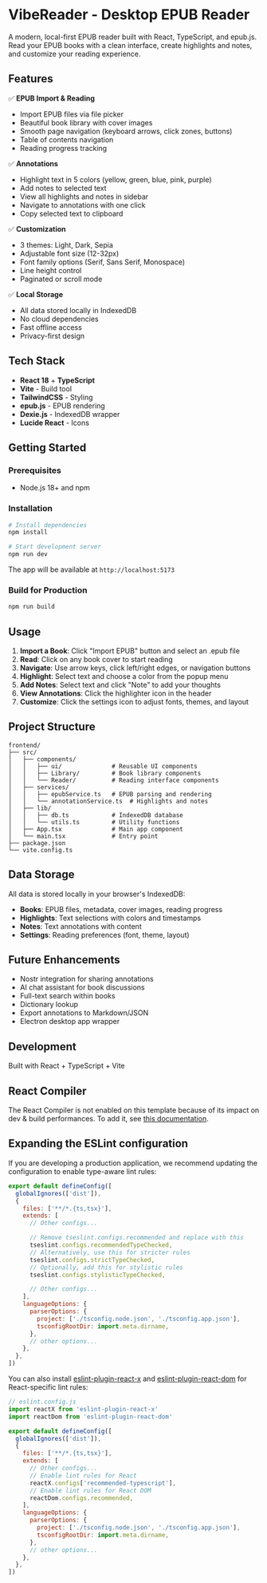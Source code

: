 # VibeReader - Desktop EPUB Reader

A modern, local-first EPUB reader built with React, TypeScript, and epub.js. Read your EPUB books with a clean interface, create highlights and notes, and customize your reading experience.

## Features

✅ **EPUB Import & Reading**
- Import EPUB files via file picker
- Beautiful book library with cover images
- Smooth page navigation (keyboard arrows, click zones, buttons)
- Table of contents navigation
- Reading progress tracking

✅ **Annotations**
- Highlight text in 5 colors (yellow, green, blue, pink, purple)
- Add notes to selected text
- View all highlights and notes in sidebar
- Navigate to annotations with one click
- Copy selected text to clipboard

✅ **Customization**
- 3 themes: Light, Dark, Sepia
- Adjustable font size (12-32px)
- Font family options (Serif, Sans Serif, Monospace)
- Line height control
- Paginated or scroll mode

✅ **Local Storage**
- All data stored locally in IndexedDB
- No cloud dependencies
- Fast offline access
- Privacy-first design

## Tech Stack

- **React 18** + **TypeScript**
- **Vite** - Build tool
- **TailwindCSS** - Styling
- **epub.js** - EPUB rendering
- **Dexie.js** - IndexedDB wrapper
- **Lucide React** - Icons

## Getting Started

### Prerequisites

- Node.js 18+ and npm

### Installation

```bash
# Install dependencies
npm install

# Start development server
npm run dev
```

The app will be available at `http://localhost:5173`

### Build for Production

```bash
npm run build
```

## Usage

1. **Import a Book**: Click "Import EPUB" button and select an .epub file
2. **Read**: Click on any book cover to start reading
3. **Navigate**: Use arrow keys, click left/right edges, or navigation buttons
4. **Highlight**: Select text and choose a color from the popup menu
5. **Add Notes**: Select text and click "Note" to add your thoughts
6. **View Annotations**: Click the highlighter icon in the header
7. **Customize**: Click the settings icon to adjust fonts, themes, and layout

## Project Structure

```
frontend/
├── src/
│   ├── components/
│   │   ├── ui/              # Reusable UI components
│   │   ├── Library/         # Book library components
│   │   └── Reader/          # Reading interface components
│   ├── services/
│   │   ├── epubService.ts   # EPUB parsing and rendering
│   │   └── annotationService.ts  # Highlights and notes
│   ├── lib/
│   │   ├── db.ts            # IndexedDB database
│   │   └── utils.ts         # Utility functions
│   ├── App.tsx              # Main app component
│   └── main.tsx             # Entry point
├── package.json
└── vite.config.ts
```

## Data Storage

All data is stored locally in your browser's IndexedDB:

- **Books**: EPUB files, metadata, cover images, reading progress
- **Highlights**: Text selections with colors and timestamps
- **Notes**: Text annotations with content
- **Settings**: Reading preferences (font, theme, layout)

## Future Enhancements

- Nostr integration for sharing annotations
- AI chat assistant for book discussions
- Full-text search within books
- Dictionary lookup
- Export annotations to Markdown/JSON
- Electron desktop app wrapper

## Development

Built with React + TypeScript + Vite

## React Compiler

The React Compiler is not enabled on this template because of its impact on dev & build performances. To add it, see [this documentation](https://react.dev/learn/react-compiler/installation).

## Expanding the ESLint configuration

If you are developing a production application, we recommend updating the configuration to enable type-aware lint rules:

```js
export default defineConfig([
  globalIgnores(['dist']),
  {
    files: ['**/*.{ts,tsx}'],
    extends: [
      // Other configs...

      // Remove tseslint.configs.recommended and replace with this
      tseslint.configs.recommendedTypeChecked,
      // Alternatively, use this for stricter rules
      tseslint.configs.strictTypeChecked,
      // Optionally, add this for stylistic rules
      tseslint.configs.stylisticTypeChecked,

      // Other configs...
    ],
    languageOptions: {
      parserOptions: {
        project: ['./tsconfig.node.json', './tsconfig.app.json'],
        tsconfigRootDir: import.meta.dirname,
      },
      // other options...
    },
  },
])
```

You can also install [eslint-plugin-react-x](https://github.com/Rel1cx/eslint-react/tree/main/packages/plugins/eslint-plugin-react-x) and [eslint-plugin-react-dom](https://github.com/Rel1cx/eslint-react/tree/main/packages/plugins/eslint-plugin-react-dom) for React-specific lint rules:

```js
// eslint.config.js
import reactX from 'eslint-plugin-react-x'
import reactDom from 'eslint-plugin-react-dom'

export default defineConfig([
  globalIgnores(['dist']),
  {
    files: ['**/*.{ts,tsx}'],
    extends: [
      // Other configs...
      // Enable lint rules for React
      reactX.configs['recommended-typescript'],
      // Enable lint rules for React DOM
      reactDom.configs.recommended,
    ],
    languageOptions: {
      parserOptions: {
        project: ['./tsconfig.node.json', './tsconfig.app.json'],
        tsconfigRootDir: import.meta.dirname,
      },
      // other options...
    },
  },
])
```
